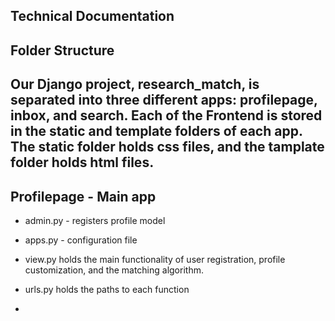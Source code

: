 ## Technical Documentation

## Folder Structure
Our Django project, research_match, is separated into three different apps: profilepage, inbox, and search. Each of the Frontend is stored in the static and template folders of each app. The static folder holds css files, and the tamplate folder holds html files.
---
## Profilepage - Main app
- admin.py - registers profile model
- apps.py - configuration file

- view.py holds the main functionality of user registration, profile customization, and the matching algorithm.
- urls.py holds the paths to each function
- 
